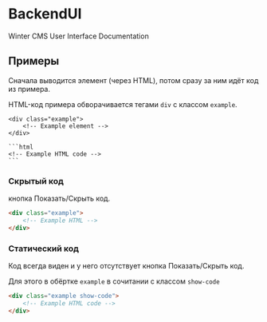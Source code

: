 # BackendUI

Winter CMS User Interface Documentation

## Примеры

Сначала выводится элемент (через HTML), потом сразу за ним идёт код из примера.

HTML-код примера обворачивается тегами `div` с классом `example`.

    <div class="example">
        <!-- Example element -->
    </div>

    ```html
    <!-- Example HTML code -->
    ```

### Скрытый код

 кнопка Показать/Скрыть код.

```html
<div class="example">
    <!-- Example HTML -->
</div>
```

### Статический код

Код всегда виден и у него отсутствует кнопка Показать/Скрыть код.

Для этого в обёртке `example` в сочитании с классом `show-code`

```html
<div class="example show-code">
    <!-- Example HTML code -->
</div>
```
